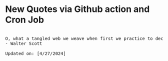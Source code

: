 # New Quotes via Github action and Cron Job

<pre>
<!-- #quote -->
O, what a tangled web we weave when first we practice to deceive!
- Walter Scott

Updated on: [4/27/2024]
<!-- #quoteEnd -->
</pre>
